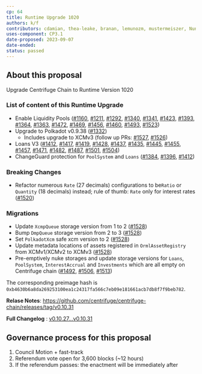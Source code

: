 ```yaml
---
cp: 64
title: Runtime Upgrade 1020
authors: k/f
contributors: cdamian, thea-leake, branan, lemunozm, mustermeiszer, NunoAlexandre, wischli
uses-component: CP3.1
date-proposed: 2023-09-07
date-ended: 
status: passed
---
```


## About this proposal

Upgrade Centrifuge Chain to Runtime Version 1020

### List of content of this Runtime Upgrade
* Enable Liquidity Pools ([#1160](https://github.com/centrifuge/centrifuge-chain/pull/1160), [#1211](https://github.com/centrifuge/centrifuge-chain/pull/1211), [#1292](https://github.com/centrifuge/centrifuge-chain/pull/1292), [#1340](https://github.com/centrifuge/centrifuge-chain/pull/1340), [#1341](https://github.com/centrifuge/centrifuge-chain/pull/1341), [#1423](https://github.com/centrifuge/centrifuge-chain/pull/1423), [#1393](https://github.com/centrifuge/centrifuge-chain/pull/1393), [#1364](https://github.com/centrifuge/centrifuge-chain/pull/1364), [#1363](https://github.com/centrifuge/centrifuge-chain/pull/1363), [#1472](https://github.com/centrifuge/centrifuge-chain/pull/1472), [#1469](https://github.com/centrifuge/centrifuge-chain/pull/1469), [#1456](https://github.com/centrifuge/centrifuge-chain/pull/1456), [#1460](https://github.com/centrifuge/centrifuge-chain/pull/1460), [#1493](https://github.com/centrifuge/centrifuge-chain/pull/1493), [#1523](https://github.com/centrifuge/centrifuge-chain/pull/1523))
* Upgrade to Polkadot v0.9.38 ([#1332](https://github.com/centrifuge/centrifuge-chain/pull/1332))
  * Includes upgrade to XCMv3 (follow up PRs: [#1527](https://github.com/centrifuge/centrifuge-chain/pull/1527), [#1526](https://github.com/centrifuge/centrifuge-chain/pull/1526))
* Loans V3 ([#1412](https://github.com/centrifuge/centrifuge-chain/pull/1412), [#1417](https://github.com/centrifuge/centrifuge-chain/pull/1417), [#1419](https://github.com/centrifuge/centrifuge-chain/pull/1419), [#1428](https://github.com/centrifuge/centrifuge-chain/pull/1428), [#1437](https://github.com/centrifuge/centrifuge-chain/pull/1437), [#1435](https://github.com/centrifuge/centrifuge-chain/pull/1435), [#1445](https://github.com/centrifuge/centrifuge-chain/pull/1445), [#1455](https://github.com/centrifuge/centrifuge-chain/pull/1455), [#1457](https://github.com/centrifuge/centrifuge-chain/pull/1457), [#1471](https://github.com/centrifuge/centrifuge-chain/pull/1471), [#1482](https://github.com/centrifuge/centrifuge-chain/pull/1482), [#1487](https://github.com/centrifuge/centrifuge-chain/pull/1487), [#1501](https://github.com/centrifuge/centrifuge-chain/pull/1501), [#1504](https://github.com/centrifuge/centrifuge-chain/pull/1504))
* ChangeGuard protection for `PoolSystem` and `Loans` ([#1384](https://github.com/centrifuge/centrifuge-chain/pull/1384), [#1396](https://github.com/centrifuge/centrifuge-chain/pull/1396), [#1412](https://github.com/centrifuge/centrifuge-chain/pull/1412))

### Breaking Changes

* Refactor numerous `Rate` (27 decimals) configurations to be`Ratio` or `Quantity` (18 decimals) instead; rule of thumb: `Rate` only for interest rates ([#1520](https://github.com/centrifuge/centrifuge-chain/pull/1520))

### Migrations

* Update `XcmpQueue` storage version from 1 to 2 ([#1528](https://github.com/centrifuge/centrifuge-chain/pull/1528))
* Bump `DmpQueue` storage version from 2 to 3 ([#1528](https://github.com/centrifuge/centrifuge-chain/pull/1528))
* Set `PolkadotXcm` safe xcm version to 2 ([#1528](https://github.com/centrifuge/centrifuge-chain/pull/1528))
* Update metadata locations of assets registered in `OrmlAssetRegistry` from XCMv1/XCMv2 to XCMv3 ([#1528](https://github.com/centrifuge/centrifuge-chain/pull/1528))
* Pre-emptively nuke storages and update storage versions for `Loans`, `PoolSystem`, `InterestAccrual` and `Investments` which are all empty on Centrifuge chain ([#1492](https://github.com/centrifuge/centrifuge-chain/pull/1492), [#1506](https://github.com/centrifuge/centrifuge-chain/pull/1506), [#1513](https://github.com/centrifuge/centrifuge-chain/pull/1513))

The corresponding preimage hash is `0xb4630b6a8da269253100ea1c24317fa566c7eb09e181661acb7db8f7f9beb782`.

**Relase Notes**: https://github.com/centrifuge/centrifuge-chain/releases/tag/v0.10.31

**Full Changelog** : [v0.10.27...v0.10.31](https://github.com/centrifuge/centrifuge-chain/compare/v0.10.27...v0.10.31)

## Governance process for this proposal
1. Council Motion + fast-track
2. Referendum vote open for 3,600 blocks (~12 hours)
3. If the referendum passes: the enactment will be immediately after
